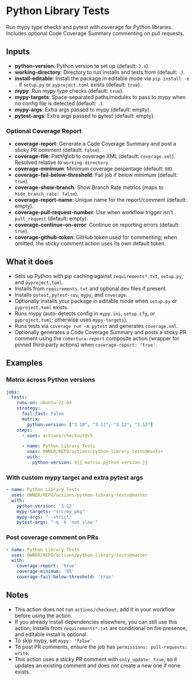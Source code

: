 # Python Library Tests

Run mypy type checks and pytest with coverage for Python libraries. Includes optional Code Coverage Summary commenting on pull requests.

## Inputs

- **python-version**: Python version to set up (default: `3.x`).
- **working-directory**: Directory to run installs and tests from (default: `.`).
- **install-editable**: Install the package in editable mode via `pip install -e .` if `setup.py` or `pyproject.toml` exists (default: `true`).
- **mypy**: Run mypy type checks (default: `true`).
- **mypy-targets**: Space-separated paths/modules to pass to mypy when no config file is detected (default: `.`).
- **mypy-args**: Extra args passed to mypy (default: empty).
- **pytest-args**: Extra args passed to pytest (default: empty).

### Optional Coverage Report

- **coverage-report**: Generate a Code Coverage Summary and post a sticky PR comment (default: `false`).
- **coverage-file**: Path/glob to coverage XML (default: `coverage.xml`). Resolved relative to `working-directory`.
- **coverage-minimum**: Minimum coverage percentage (default: `80`).
- **coverage-fail-below-threshold**: Fail job if below minimum (default: `true`).
- **coverage-show-branch**: Show Branch Rate metrics (maps to `hide_branch_rate: false`).
- **coverage-report-name**: Unique name for the report/comment (default: empty).
- **coverage-pull-request-number**: Use when workflow trigger isn’t `pull_request` (default: empty).
- **coverage-continue-on-error**: Continue on reporting errors (default: `true`).
- **coverage-github-token**: GitHub token used for commenting; when omitted, the sticky comment action uses its own default token.

## What it does

- Sets up Python with pip caching against `requirements*.txt`, `setup.py`, and `pyproject.toml`.
- Installs from `requirements.txt` and optional dev files if present.
- Installs `pytest`, `pytest-cov`, `mypy`, and `coverage`.
- Optionally installs your package in editable mode when `setup.py` or `pyproject.toml` exists.
- Runs mypy (auto-detects config in `mypy.ini`, `setup.cfg`, or `pyproject.toml`; otherwise uses `mypy-targets`).
- Runs tests via `coverage run -m pytest` and generates `coverage.xml`.
- Optionally generates a Code Coverage Summary and posts a sticky PR comment using the `cobertura-report` composite action (wrapper for pinned third‑party actions) when `coverage-report: 'true'`.

## Examples

### Matrix across Python versions

```yaml
jobs:
  tests:
    runs-on: ubuntu-22.04
    strategy:
      fail-fast: false
      matrix:
        python-version: ["3.10", "3.11", "3.12", "3.13"]
    steps:
      - uses: actions/checkout@v5

      - name: Python Library Tests
        uses: OWNER/REPO/actions/python-library-tests@master
        with:
          python-version: ${{ matrix.python-version }}
```

### With custom mypy target and extra pytest args

```yaml
- name: Python Library Tests
  uses: OWNER/REPO/actions/python-library-tests@master
  with:
    python-version: '3.12'
    mypy-targets: "src/my_pkg"
    mypy-args: "--strict"
    pytest-args: "-q -k 'not slow'"
```

### Post coverage comment on PRs

```yaml
- name: Python Library Tests
  uses: OWNER/REPO/actions/python-library-tests@master
  with:
    coverage-report: 'true'
    coverage-minimum: '85'
    coverage-fail-below-threshold: 'true'
```

## Notes

- This action does not run `actions/checkout`; add it in your workflow before using the action.
- If you already install dependencies elsewhere, you can still use this action; installs from `requirements*.txt` are conditional on file presence, and editable install is optional.
- To skip mypy, set `mypy: 'false'`.
- To post PR comments, ensure the job has `permissions: pull-requests: write`.
- This action uses a sticky PR comment with `only_update: true`, so it updates an existing comment and does not create a new one if none exists.
